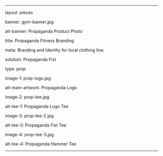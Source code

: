---

layout: pieces

banner: gym-banner.jpg

alt-banner: Propaganda Product Photo

title: Propaganda Fitness Branding

meta: Branding and Identity for local clothing line.

solution: Propaganda Fist 

type: prop

image-1: prop-logo.jpg

alt-main-artwork: Propaganda Logo

image-2: prop-tee.jpg

alt-tee-1: Propaganda Logo Tee

image-3: prop-tee-2.jpg

alt-tee-3: Propaganda Fist Tee

image-4: prop-tee-3.jpg

alt-tee-4: Propaganda Hammer Tee

---